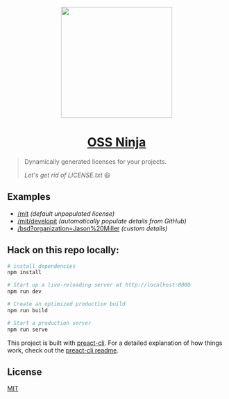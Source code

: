 <p align="center">
<img src="https://oss.ninja/assets/ossninja.svg" width="256" height="256">
</p>
<h1 align="center"><a href="https://oss.ninja">OSS Ninja</a></h1>


> Dynamically generated licenses for your projects.
>
> _Let's get rid of LICENSE.txt_ 😃

## Examples

- [/mit](https://oss.ninja/mit) _(default unpopulated license)_
- [/mit/developit](https://oss.ninja/mit/developit) _(automatically populate details from GitHub)_
- [/bsd?organization=Jason%20Miller](https://oss.ninja/bsd?organization=Jason%20Miller) _(custom details)_


## Hack on this repo locally:

```sh
# install dependencies
npm install

# Start up a live-reloading server at http://localhost:8080
npm run dev

# Create an optimized production build
npm run build

# Start a production server
npm run serve
```

This project is built with [preact-cli](https://github.com/developit/preact-cli). For a detailed explanation of how things work, check out the [preact-cli readme](https://github.com/developit/preact-cli).

## License

[MIT](https://oss.ninja/mit/developit)
